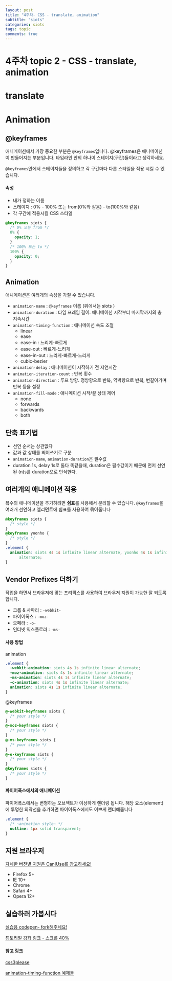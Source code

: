 ```yaml
---
layout: post
title: "4주차- CSS - translate, animation"
subtitle: "siots"
categories: siots
tags: topic
comments: true
---
```


# 4주차 topic 2 - CSS - translate, animation

# translate

# Animation

## @keyframes

애니메이션에서 가장 중요한 부분은 `@keyframes`입니다.
@keyframes은 애니메이션이 만들어지는 부분입니다. 타임라인 안의 하나이 스테이지(구간)들이라고 생각하세요.

`@keyframes`안에서 스테이지들을 정의하고 각 구간마다 다른 스타일을 적용 시킬 수 있습니다.

#### 속성

- 내가 정하는 이름
- 스테이지 : 0% - 100% 또는 from(0%와 같음) - to(100%와 같음)
- 각 구간에 적용시킬 CSS 스타일

```css
@keyframes siots {
  /* 0% 또는 from */
  0% {
    opacity: 1;
  }
  /* 100% 또는 to */
  100% {
    opacity: 0;
  }
}
```

## Animation

애니메이션은 여러개의 속성을 가질 수 있습니다.

- `animation-name` : `@keyframes` 이름 (위에서는 siots
  )
- `animation-duration` : 타임 프레임 길이. 애니메이션 시작부터 마지막까지의 총 지속시간
- `animation-timing-function` : 애니메이션 속도 조절
  - linear
  - ease
  - ease-in : 느리게-빠르게
  - ease-out : 빠르게-느리게
  - ease-in-out : 느리게-빠르게-느리게
  - cubic-bezier
- `animation-delay` : 애니메이션이 시작하기 전 지연시간
- `animation-iteration-count` : 반복 횟수
- `animation-direction` : 루프 방향. 정방향으로 반복, 역박향으로 반복, 번갈아가며 반복 등을 설정
- `animation-fill-mode` : 애니메이션 시작/끝 상태 제어
  - none
  - forwards
  - backwards
  - both

## 단축 표기법

- 선언 순서는 상관없다
- 값과 값 상태를 띄어쓰기로 구분
- `animation-name`, `animation-duration`은 필수값
- duration 1s, delay 1s로 둘다 똑같을때, duration은 필수값이기 때문에 먼저 선언된 (n)s를 duration으로 인식한다.

## 여러개의 애니메이션 적용

복수의 애니메이션을 추가하려면 **쉼표**를 사용해서 분리할 수 있습니다.
`@keyframes`을 여러개 선언하고 엘리먼트에 쉼표를 사용하여 묶어줍니다

```css
@keyframes siots {
  /* style */
}
@keyframes yoonho {
  /* style */
}
.element {
  animation: siots 4s 1s infinite linear alternate, yoonho 4s 1s infinite linear
      alternate;
}
```

## Vendor Prefixes 더하기

작업을 하면서 브라우저에 맞는 프리픽스를 사용하여 브라우저 지원이 가능한 잘 되도록 합니다.

- 크롬 & 사파리 : `-webkit-`
- 파이어폭스 : `-moz-`
- 오페라 : `-o-`
- 인터넷 익스플로러 : `-ms-`

#### 사용 방법

animation

```css
.element {
  -webkit-animation: siots 4s 1s infinite linear alternate;
  -moz-animation: siots 4s 1s infinite linear alternate;
  -ms-animation: siots 4s 1s infinite linear alternate;
  -o-animation: siots 4s 1s infinite linear alternate;
  animation: siots 4s 1s infinite linear alternate;
}
```

@keyframes

```css
@-webkit-keyframes siots {
  /* your style */
}
@-moz-keyframes siots {
  /* your style */
}
@-ms-keyframes siots {
  /* your style */
}
@-o-keyframes siots {
  /* your style */
}
@keyframes siots {
  /* your style */
}
```

#### 파이어폭스에서의 애니메이션

파이어폭스에서는 변형하는 오브젝트가 이상하게 렌더링 됩니다. 해당 요소(element)에 투명한 외곽선을 추가하면 파이어폭스에서도 이쁘게 랜더해줍니다

```css
.element {
  /* ~animation style~ */
  outline: 1px solid transparent;
}
```

## 지원 브라우저

[자세한 버전별 지원은 CanIUse를 참고하세요!](https://caniuse.com/#feat=css-animation)

- Firefox 5+
- IE 10+
- Chrome
- Safari 4+
- Opera 12+

## 실습하러 가봅시다

[실습용 codepen- fork해주세요!](https://codepen.io/Shim-SoYoung/pen/Norrxj)

[튜토리얼 강좌 링크 - 스크롤 40%](https://webdesign.tutsplus.com/ko/tutorials/a-beginners-introduction-to-css-animation--cms-21068)

#### 참고 링크

[css3please](http://css3please.com/)

[animation-timing-function 예제들](https://matthewlein.com/tools/ceaser)

